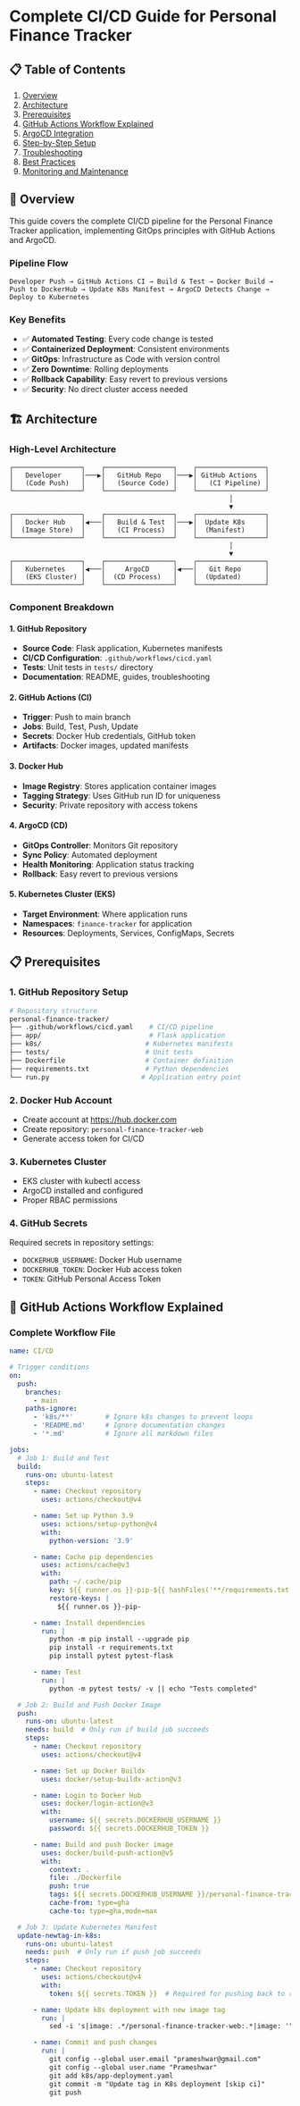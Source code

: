 # Complete CI/CD Guide for Personal Finance Tracker

## 📋 Table of Contents
1. [Overview](#overview)
2. [Architecture](#architecture)
3. [Prerequisites](#prerequisites)
4. [GitHub Actions Workflow Explained](#github-actions-workflow-explained)
5. [ArgoCD Integration](#argocd-integration)
6. [Step-by-Step Setup](#step-by-step-setup)
7. [Troubleshooting](#troubleshooting)
8. [Best Practices](#best-practices)
9. [Monitoring and Maintenance](#monitoring-and-maintenance)

## 🎯 Overview

This guide covers the complete CI/CD pipeline for the Personal Finance Tracker application, implementing GitOps principles with GitHub Actions and ArgoCD.

### Pipeline Flow
```
Developer Push → GitHub Actions CI → Build & Test → Docker Build → Push to DockerHub → Update K8s Manifest → ArgoCD Detects Change → Deploy to Kubernetes
```

### Key Benefits
- ✅ **Automated Testing**: Every code change is tested
- ✅ **Containerized Deployment**: Consistent environments
- ✅ **GitOps**: Infrastructure as Code with version control
- ✅ **Zero Downtime**: Rolling deployments
- ✅ **Rollback Capability**: Easy revert to previous versions
- ✅ **Security**: No direct cluster access needed

## 🏗️ Architecture

### High-Level Architecture
```
┌─────────────────┐    ┌─────────────────┐    ┌─────────────────┐
│   Developer     │───▶│   GitHub Repo   │───▶│ GitHub Actions  │
│   (Code Push)   │    │   (Source Code) │    │   (CI Pipeline) │
└─────────────────┘    └─────────────────┘    └─────────────────┘
                                                       │
                                                       ▼
┌─────────────────┐    ┌─────────────────┐    ┌─────────────────┐
│   Docker Hub    │◀───│   Build & Test  │───▶│  Update K8s     │
│  (Image Store)  │    │   (CI Process)  │    │  (Manifest)     │
└─────────────────┘    └─────────────────┘    └─────────────────┘
                                                       │
                                                       ▼
┌─────────────────┐    ┌─────────────────┐    ┌─────────────────┐
│   Kubernetes    │◀───│     ArgoCD      │◀───│   Git Repo      │
│   (EKS Cluster) │    │  (CD Process)   │    │  (Updated)      │
└─────────────────┘    └─────────────────┘    └─────────────────┘
```

### Component Breakdown

#### 1. **GitHub Repository**
- **Source Code**: Flask application, Kubernetes manifests
- **CI/CD Configuration**: `.github/workflows/cicd.yaml`
- **Tests**: Unit tests in `tests/` directory
- **Documentation**: README, guides, troubleshooting

#### 2. **GitHub Actions (CI)**
- **Trigger**: Push to main branch
- **Jobs**: Build, Test, Push, Update
- **Secrets**: Docker Hub credentials, GitHub token
- **Artifacts**: Docker images, updated manifests

#### 3. **Docker Hub**
- **Image Registry**: Stores application container images
- **Tagging Strategy**: Uses GitHub run ID for uniqueness
- **Security**: Private repository with access tokens

#### 4. **ArgoCD (CD)**
- **GitOps Controller**: Monitors Git repository
- **Sync Policy**: Automated deployment
- **Health Monitoring**: Application status tracking
- **Rollback**: Easy revert to previous versions

#### 5. **Kubernetes Cluster (EKS)**
- **Target Environment**: Where application runs
- **Namespaces**: `finance-tracker` for application
- **Resources**: Deployments, Services, ConfigMaps, Secrets

## 📋 Prerequisites

### 1. **GitHub Repository Setup**
```bash
# Repository structure
personal-finance-tracker/
├── .github/workflows/cicd.yaml    # CI/CD pipeline
├── app/                           # Flask application
├── k8s/                          # Kubernetes manifests
├── tests/                        # Unit tests
├── Dockerfile                    # Container definition
├── requirements.txt              # Python dependencies
└── run.py                       # Application entry point
```

### 2. **Docker Hub Account**
- Create account at https://hub.docker.com
- Create repository: `personal-finance-tracker-web`
- Generate access token for CI/CD

### 3. **Kubernetes Cluster**
- EKS cluster with kubectl access
- ArgoCD installed and configured
- Proper RBAC permissions

### 4. **GitHub Secrets**
Required secrets in repository settings:
- `DOCKERHUB_USERNAME`: Docker Hub username
- `DOCKERHUB_TOKEN`: Docker Hub access token
- `TOKEN`: GitHub Personal Access Token

## 🔧 GitHub Actions Workflow Explained

### Complete Workflow File
```yaml
name: CI/CD

# Trigger conditions
on:
  push:
    branches:
      - main
    paths-ignore:
      - 'k8s/**'        # Ignore k8s changes to prevent loops
      - 'README.md'     # Ignore documentation changes
      - '*.md'          # Ignore all markdown files

jobs:
  # Job 1: Build and Test
  build:
    runs-on: ubuntu-latest
    steps:
      - name: Checkout repository
        uses: actions/checkout@v4

      - name: Set up Python 3.9
        uses: actions/setup-python@v4
        with:
          python-version: '3.9'

      - name: Cache pip dependencies
        uses: actions/cache@v3
        with:
          path: ~/.cache/pip
          key: ${{ runner.os }}-pip-${{ hashFiles('**/requirements.txt') }}
          restore-keys: |
            ${{ runner.os }}-pip-

      - name: Install dependencies
        run: |
          python -m pip install --upgrade pip
          pip install -r requirements.txt
          pip install pytest pytest-flask

      - name: Test
        run: |
          python -m pytest tests/ -v || echo "Tests completed"

  # Job 2: Build and Push Docker Image
  push:
    runs-on: ubuntu-latest
    needs: build  # Only run if build job succeeds
    steps:
      - name: Checkout repository
        uses: actions/checkout@v4

      - name: Set up Docker Buildx
        uses: docker/setup-buildx-action@v3

      - name: Login to Docker Hub
        uses: docker/login-action@v3
        with:
          username: ${{ secrets.DOCKERHUB_USERNAME }}
          password: ${{ secrets.DOCKERHUB_TOKEN }}

      - name: Build and push Docker image
        uses: docker/build-push-action@v5
        with:
          context: .
          file: ./Dockerfile
          push: true
          tags: ${{ secrets.DOCKERHUB_USERNAME }}/personal-finance-tracker-web:${{ github.run_id }}
          cache-from: type=gha
          cache-to: type=gha,mode=max

  # Job 3: Update Kubernetes Manifest
  update-newtag-in-k8s:
    runs-on: ubuntu-latest
    needs: push  # Only run if push job succeeds
    steps:
      - name: Checkout repository
        uses: actions/checkout@v4
        with:
          token: ${{ secrets.TOKEN }}  # Required for pushing back to repo

      - name: Update k8s deployment with new image tag
        run: |
          sed -i 's|image: .*/personal-finance-tracker-web:.*|image: '"${{ secrets.DOCKERHUB_USERNAME }}"'/personal-finance-tracker-web:'"${{ github.run_id }}"'|' k8s/app-deployment.yaml

      - name: Commit and push changes
        run: |
          git config --global user.email "prameshwar@gmail.com"
          git config --global user.name "Prameshwar"
          git add k8s/app-deployment.yaml
          git commit -m "Update tag in K8s deployment [skip ci]"
          git push
```
